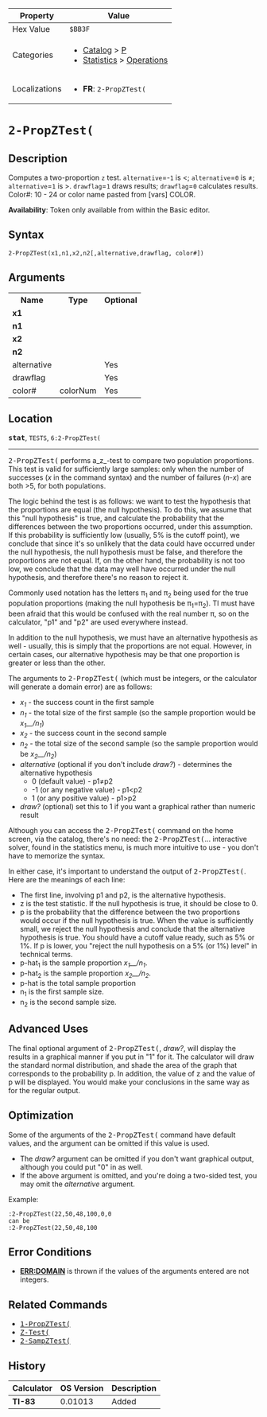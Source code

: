 | Property      | Value |
|---------------|-------|
| Hex Value     | `$BB3F`|
| Categories    | <ul><li>[Catalog](<../categories/Catalog.md>) > [P](<../categories/Catalog.md#P>)</li><li>[Statistics](<../categories/Statistics.md>) > [Operations](<../categories/Statistics.md#Operations>)</li></ul> |
| Localizations | <ul><li><b>FR</b>: `2-PropZTest(`</li></ul> |

# `2-PropZTest(`

## Description
Computes a two-proportion `z` test. `alternative`=-`1` is <; `alternative`=`0` is ≠; `alternative`=`1` is >. `drawflag`=`1` draws results; `drawflag`=`0` calculates results.
Color#: 10 - 24 or color name pasted from [vars] COLOR.


<b>Availability</b>: Token only available from within the Basic editor.

## Syntax
`2-PropZTest(x1,n1,x2,n2[,alternative,drawflag, color#])`

## Arguments
<table>
<tr><th>Name</th><th>Type</th><th>Optional</th></tr>

<tr><td><b>x1</b></td><td></td><td></td></tr>

<tr><td><b>n1</b></td><td></td><td></td></tr>

<tr><td><b>x2</b></td><td></td><td></td></tr>

<tr><td><b>n2</b></td><td></td><td></td></tr>

<tr><td>alternative</td><td></td><td>Yes</td></tr>

<tr><td>drawflag</td><td></td><td>Yes</td></tr>

<tr><td>color#</td><td>colorNum</td><td>Yes</td></tr>

</table>

## Location
<tt><kbd><b>stat</b></kbd></tt>, `TESTS`, `6:2-PropZTest(`
<hr>

<tt>2-PropZTest(</tt> performs a_z_-test to compare two population proportions. This test is valid for sufficiently large samples: only when the number of successes (_x_ in the command syntax) and the number of failures (_n_-_x_) are both >5, for both populations.

The logic behind the test is as follows: we want to test the hypothesis that the proportions are equal (the null hypothesis). To do this, we assume that this "null hypothesis" is true, and calculate the probability that the differences between the two proportions occurred, under this assumption. If this probability is sufficiently low (usually, 5% is the cutoff point), we conclude that since it's so unlikely that the data could have occurred under the null hypothesis, the null hypothesis must be false, and therefore the proportions are not equal. If, on the other hand, the probability is not too low, we conclude that the data may well have occurred under the null hypothesis, and therefore there's no reason to reject it.

Commonly used notation has the letters π<sub>1</sub> and π<sub>2</sub> being used for the true population proportions (making the null hypothesis be π<sub>1</sub>=π<sub>2</sub>). TI must have been afraid that this would be confused with the real number π, so on the calculator, "p1" and "p2" are used everywhere instead.

In addition to the null hypothesis, we must have an alternative hypothesis as well - usually, this is simply that the proportions are not equal. However, in certain cases, our alternative hypothesis may be that one proportion is greater or less than the other.

The arguments to <tt>2-PropZTest(</tt> (which must be integers, or the calculator will generate a domain error) are as follows:

*   _x<sub>1</sub>_ - the success count in the first sample
*   _n<sub>1</sub>_ - the total size of the first sample (so the sample proportion would be _x<sub>1</sub>__/n<sub>1</sub>_)
*   _x<sub>2</sub>_ - the success count in the second sample
*   _n<sub>2</sub>_ - the total size of the second sample (so the sample proportion would be _x<sub>2</sub>__/n<sub>2</sub>_)
*   _alternative_ (optional if you don't include _draw?_) - determines the alternative hypothesis
    *   0 (default value) - p1≠p2
    *   -1 (or any negative value) - p1<p2
    *   1 (or any positive value) - p1>p2
*   _draw?_ (optional) set this to 1 if you want a graphical rather than numeric result

Although you can access the <tt>2-PropZTest(</tt> command on the home screen, via the catalog, there's no need: the <tt>2-PropZTest(</tt>… interactive solver, found in the statistics menu, is much more intuitive to use - you don't have to memorize the syntax.

In either case, it's important to understand the output of <tt>2-PropZTest(</tt>. Here are the meanings of each line:

*   The first line, involving p1 and p2, is the alternative hypothesis.
*   z is the test statistic. If the null hypothesis is true, it should be close to 0.
*   p is the probability that the difference between the two proportions would occur if the null hypothesis is true. When the value is sufficiently small, we reject the null hypothesis and conclude that the alternative hypothesis is true. You should have a cutoff value ready, such as 5% or 1%. If p is lower, you "reject the null hypothesis on a 5% (or 1%) level" in technical terms.
*   p-hat<sub>1</sub> is the sample proportion _x<sub>1</sub>__/n<sub>1</sub>_.
*   p-hat<sub>2</sub> is the sample proportion _x<sub>2</sub>__/n<sub>2</sub>_.
*   p-hat is the total sample proportion
*   n<sub>1</sub> is the first sample size.
*   n<sub>2</sub> is the second sample size.

## Advanced Uses

The final optional argument of <tt>2-PropZTest(</tt>, _draw?_, will display the results in a graphical manner if you put in "1" for it. The calculator will draw the standard normal distribution, and shade the area of the graph that corresponds to the probability p. In addition, the value of z and the value of p will be displayed. You would make your conclusions in the same way as for the regular output.

## Optimization

Some of the arguments of the <tt>2-PropZTest(</tt> command have default values, and the argument can be omitted if this value is used.

*   The _draw?_ argument can be omitted if you don't want graphical output, although you could put "0" in as well.
*   If the above argument is omitted, and you're doing a two-sided test, you may omit the _alternative_ argument.

Example:

```ti-basic
:2-PropZTest(22,50,48,100,0,0
can be
:2-PropZTest(22,50,48,100
```

## Error Conditions

*   **[ERR:DOMAIN](/errors#domain)** is thrown if the values of the arguments entered are not integers.

## Related Commands

*   <tt><a href="/1-propztest">1-PropZTest(</a></tt>
*   <tt><a href="/z-test">Z-Test(</a></tt>
*   <tt><a href="/2-sampztest">2-SampZTest(</a></tt>

## History
| Calculator | OS Version | Description |
|------------|------------|-------------|
| <b>TI-83</b> | 0.01013 | Added |


